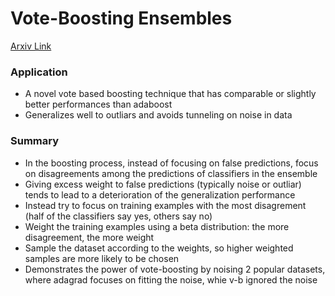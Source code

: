 # Vote-Boosting Ensembles

[Arxiv Link](https://arxiv.org/pdf/1606.09458v1.pdf)

### Application
* A novel vote based boosting technique that has comparable or slightly better performances than adaboost
* Generalizes well to outliars and avoids tunneling on noise in data

### Summary
* In the boosting process, instead of focusing on false predictions, focus on disagreements among the predictions of classifiers in the ensemble
* Giving excess weight to false predictions (typically noise or outliar) tends to lead to a deterioration of the generalization performance
* Instead try to focus on training examples with the most disagrement (half of the classifiers say yes, others say no)
* Weight the training examples using a beta distribution: the more disagreement, the more weight
* Sample the dataset according to the weights, so higher weighted samples are more likely to be chosen
* Demonstrates the power of vote-boosting by noising 2 popular datasets, where adagrad focuses on fitting the noise, whie v-b ignored the noise
